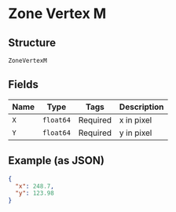 
# Zone Vertex M

## Structure

`ZoneVertexM`

## Fields

| Name | Type | Tags | Description |
|  --- | --- | --- | --- |
| `X` | `float64` | Required | x in pixel |
| `Y` | `float64` | Required | y in pixel |

## Example (as JSON)

```json
{
  "x": 248.7,
  "y": 123.98
}
```

